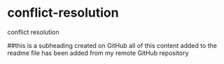 # conflict-resolution
conflict resolution

##this is a subheading created on GitHub
all of this content added to the readme file has been added from my remote GitHub repository
